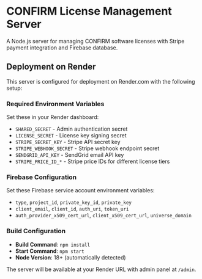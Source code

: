 # CONFIRM License Management Server

A Node.js server for managing CONFIRM software licenses with Stripe payment integration and Firebase database.

## Deployment on Render

This server is configured for deployment on Render.com with the following setup:

### Required Environment Variables

Set these in your Render dashboard:

- `SHARED_SECRET` - Admin authentication secret
- `LICENSE_SECRET` - License key signing secret
- `STRIPE_SECRET_KEY` - Stripe API secret key
- `STRIPE_WEBHOOK_SECRET` - Stripe webhook endpoint secret
- `SENDGRID_API_KEY` - SendGrid email API key
- `STRIPE_PRICE_ID_*` - Stripe price IDs for different license tiers

### Firebase Configuration

Set these Firebase service account environment variables:
- `type`, `project_id`, `private_key_id`, `private_key`
- `client_email`, `client_id`, `auth_uri`, `token_uri`
- `auth_provider_x509_cert_url`, `client_x509_cert_url`, `universe_domain`

### Build Configuration

- **Build Command**: `npm install`
- **Start Command**: `npm start`
- **Node Version**: 18+ (automatically detected)

The server will be available at your Render URL with admin panel at `/admin`.

